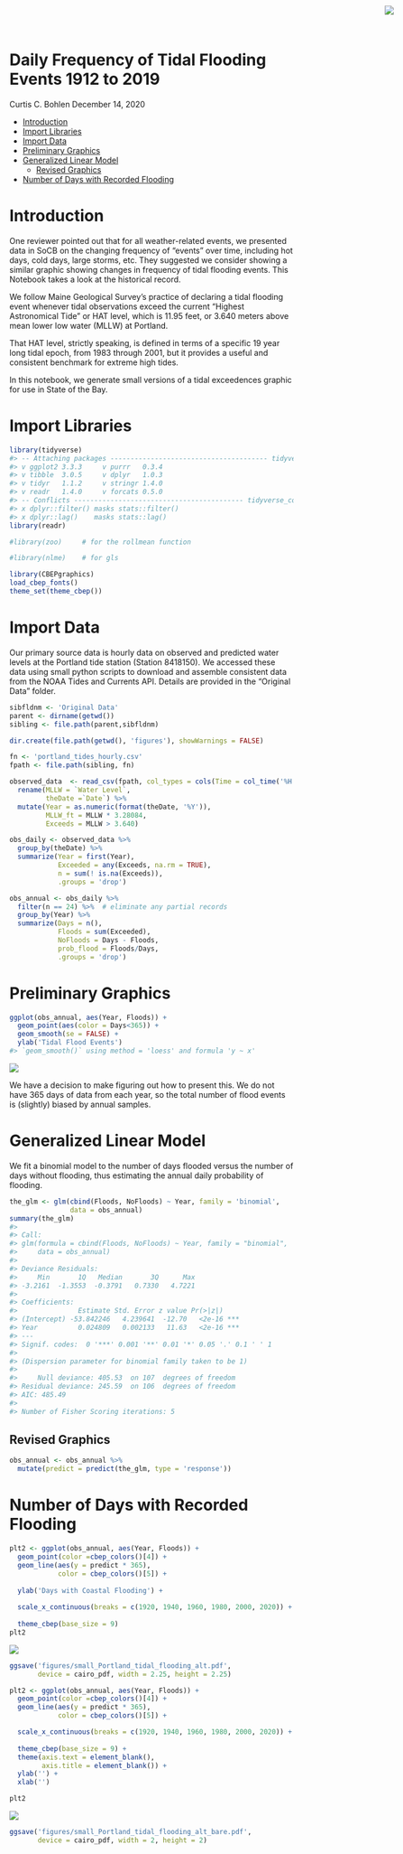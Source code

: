 Daily Frequency of Tidal Flooding Events 1912 to 2019
================
Curtis C. Bohlen
December 14, 2020

-   [Introduction](#introduction)
-   [Import Libraries](#import-libraries)
-   [Import Data](#import-data)
-   [Preliminary Graphics](#preliminary-graphics)
-   [Generalized Linear Model](#generalized-linear-model)
    -   [Revised Graphics](#revised-graphics)
-   [Number of Days with Recorded
    Flooding](#number-of-days-with-recorded-flooding)

<img
    src="https://www.cascobayestuary.org/wp-content/uploads/2014/04/logo_sm.jpg"
    style="position:absolute;top:10px;right:50px;" />

# Introduction

One reviewer pointed out that for all weather-related events, we
presented data in SoCB on the changing frequency of “events” over time,
including hot days, cold days, large storms, etc. They suggested we
consider showing a similar graphic showing changes in frequency of tidal
flooding events. This Notebook takes a look at the historical record.

We follow Maine Geological Survey’s practice of declaring a tidal
flooding event whenever tidal observations exceed the current “Highest
Astronomical Tide” or HAT level, which is 11.95 feet, or 3.640 meters
above mean lower low water (MLLW) at Portland.

That HAT level, strictly speaking, is defined in terms of a specific 19
year long tidal epoch, from 1983 through 2001, but it provides a useful
and consistent benchmark for extreme high tides.

In this notebook, we generate small versions of a tidal exceedences
graphic for use in State of the Bay.

# Import Libraries

``` r
library(tidyverse)
#> -- Attaching packages --------------------------------------- tidyverse 1.3.0 --
#> v ggplot2 3.3.3     v purrr   0.3.4
#> v tibble  3.0.5     v dplyr   1.0.3
#> v tidyr   1.1.2     v stringr 1.4.0
#> v readr   1.4.0     v forcats 0.5.0
#> -- Conflicts ------------------------------------------ tidyverse_conflicts() --
#> x dplyr::filter() masks stats::filter()
#> x dplyr::lag()    masks stats::lag()
library(readr)

#library(zoo)     # for the rollmean function

#library(nlme)    # for gls

library(CBEPgraphics)
load_cbep_fonts()
theme_set(theme_cbep())
```

# Import Data

Our primary source data is hourly data on observed and predicted water
levels at the Portland tide station (Station 8418150). We accessed these
data using small python scripts to download and assemble consistent data
from the NOAA Tides and Currents API. Details are provided in the
“Original Data” folder.

``` r
sibfldnm <- 'Original Data'
parent <- dirname(getwd())
sibling <- file.path(parent,sibfldnm)

dir.create(file.path(getwd(), 'figures'), showWarnings = FALSE)
```

``` r
fn <- 'portland_tides_hourly.csv'
fpath <- file.path(sibling, fn)

observed_data  <- read_csv(fpath, col_types = cols(Time = col_time('%H:%M'))) %>%
  rename(MLLW = `Water Level`,
         theDate =`Date`) %>%
  mutate(Year = as.numeric(format(theDate, '%Y')),
         MLLW_ft = MLLW * 3.28084,
         Exceeds = MLLW > 3.640)
```

``` r
obs_daily <- observed_data %>%
  group_by(theDate) %>%
  summarize(Year = first(Year),
            Exceeded = any(Exceeds, na.rm = TRUE),
            n = sum(! is.na(Exceeds)),
            .groups = 'drop')
```

``` r
obs_annual <- obs_daily %>%
  filter(n == 24) %>%  # eliminate any partial records
  group_by(Year) %>%
  summarize(Days = n(),
            Floods = sum(Exceeded),
            NoFloods = Days - Floods,
            prob_flood = Floods/Days,
            .groups = 'drop')
```

# Preliminary Graphics

``` r
ggplot(obs_annual, aes(Year, Floods)) +
  geom_point(aes(color = Days<365)) +
  geom_smooth(se = FALSE) +
  ylab('Tidal Flood Events')
#> `geom_smooth()` using method = 'loess' and formula 'y ~ x'
```

<img src="REVISED_Tidal_Flooding_Events_files/figure-gfm/unnamed-chunk-3-1.png" style="display: block; margin: auto;" />

We have a decision to make figuring out how to present this. We do not
have 365 days of data from each year, so the total number of flood
events is (slightly) biased by annual samples.

# Generalized Linear Model

We fit a binomial model to the number of days flooded versus the number
of days without flooding, thus estimating the annual daily probability
of flooding.

``` r
the_glm <- glm(cbind(Floods, NoFloods) ~ Year, family = 'binomial',
               data = obs_annual)
summary(the_glm)
#> 
#> Call:
#> glm(formula = cbind(Floods, NoFloods) ~ Year, family = "binomial", 
#>     data = obs_annual)
#> 
#> Deviance Residuals: 
#>     Min       1Q   Median       3Q      Max  
#> -3.2161  -1.3553  -0.3791   0.7330   4.7221  
#> 
#> Coefficients:
#>               Estimate Std. Error z value Pr(>|z|)    
#> (Intercept) -53.842246   4.239641  -12.70   <2e-16 ***
#> Year          0.024809   0.002133   11.63   <2e-16 ***
#> ---
#> Signif. codes:  0 '***' 0.001 '**' 0.01 '*' 0.05 '.' 0.1 ' ' 1
#> 
#> (Dispersion parameter for binomial family taken to be 1)
#> 
#>     Null deviance: 405.53  on 107  degrees of freedom
#> Residual deviance: 245.59  on 106  degrees of freedom
#> AIC: 485.49
#> 
#> Number of Fisher Scoring iterations: 5
```

## Revised Graphics

``` r
obs_annual <- obs_annual %>%
  mutate(predict = predict(the_glm, type = 'response'))
```

# Number of Days with Recorded Flooding

``` r
plt2 <- ggplot(obs_annual, aes(Year, Floods)) +
  geom_point(color =cbep_colors()[4]) +
  geom_line(aes(y = predict * 365),
            color = cbep_colors()[5]) +
  
  ylab('Days with Coastal Flooding') +
  
  scale_x_continuous(breaks = c(1920, 1940, 1960, 1980, 2000, 2020)) +
    
  theme_cbep(base_size = 9)
plt2
```

<img src="REVISED_Tidal_Flooding_Events_files/figure-gfm/unnamed-chunk-6-1.png" style="display: block; margin: auto;" />

``` r
ggsave('figures/small_Portland_tidal_flooding_alt.pdf', 
       device = cairo_pdf, width = 2.25, height = 2.25)
```

``` r
plt2 <- ggplot(obs_annual, aes(Year, Floods)) +
  geom_point(color =cbep_colors()[4]) +
  geom_line(aes(y = predict * 365),
            color = cbep_colors()[5]) +

  scale_x_continuous(breaks = c(1920, 1940, 1960, 1980, 2000, 2020)) +
    
  theme_cbep(base_size = 9) +
  theme(axis.text = element_blank(),
        axis.title = element_blank()) +
  ylab('') +
  xlab('')

plt2
```

<img src="REVISED_Tidal_Flooding_Events_files/figure-gfm/unnamed-chunk-7-1.png" style="display: block; margin: auto;" />

``` r
ggsave('figures/small_Portland_tidal_flooding_alt_bare.pdf', 
       device = cairo_pdf, width = 2, height = 2)
```
